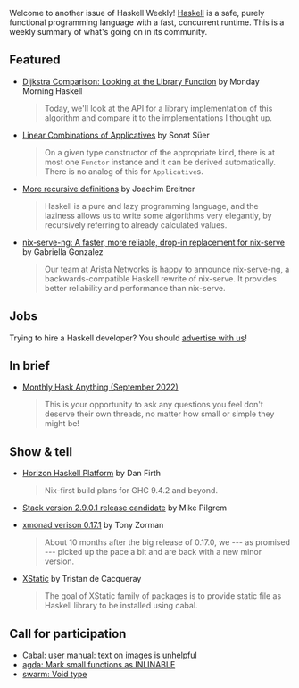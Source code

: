 Welcome to another issue of Haskell Weekly!
[Haskell](https://www.haskell.org) is a safe, purely functional programming language with a fast, concurrent runtime.
This is a weekly summary of what's going on in its community.

## Featured

- [Dijkstra Comparison: Looking at the Library Function](https://mmhaskell.com/blog/2022/9/5/dijkstra-comparison-looking-at-the-library-function) by Monday Morning Haskell
  > Today, we'll look at the API for a library implementation of this algorithm and compare it to the implementations I thought up.

- [Linear Combinations of Applicatives](https://sonatsuer.github.io/linear-combinations-of-applicatives.html) by Sonat Süer
  > On a given type constructor of the appropriate kind, there is at most one `Functor` instance and it can be derived automatically. There is no analog of this for `Applicative`s.

- [More recursive definitions](https://www.joachim-breitner.de/blog/792-More_recursive_definitions) by Joachim Breitner
  > Haskell is a pure and lazy programming language, and the laziness allows us to write some algorithms very elegantly, by recursively referring to already calculated values.

- [nix-serve-ng: A faster, more reliable, drop-in replacement for nix-serve](https://www.haskellforall.com/2022/09/nix-serve-ng-faster-more-reliable-drop.html) by Gabriella Gonzalez
  > Our team at Arista Networks is happy to announce nix-serve-ng, a backwards-compatible Haskell rewrite of nix-serve. It provides better reliability and performance than nix-serve.

## Jobs

Trying to hire a Haskell developer?
You should [advertise with us](https://haskellweekly.news/advertising.html)!

## In brief

- [Monthly Hask Anything (September 2022)](https://np.reddit.com/r/haskell/comments/x2xp07/monthly_hask_anything_september_2022/)
  > This is your opportunity to ask any questions you feel don't deserve their own threads, no matter how small or simple they might be!

## Show & tell

- [Horizon Haskell Platform](https://horizon-haskell.net) by Dan Firth
  > Nix-first build plans for GHC 9.4.2 and beyond.

- [Stack version 2.9.0.1 release candidate](https://github.com/commercialhaskell/stack/releases/tag/rc/v2.9.0.1) by Mike Pilgrem

- [xmonad verison 0.17.1](https://discourse.haskell.org/t/ann-xmonad-and-xmonad-contrib-0-17-1-are-available/5010?u=taylorfausak) by Tony Zorman
  > About 10 months after the big release of 0.17.0, we --- as promised --- picked up the pace a bit and are back with a new minor version.

- [XStatic](https://github.com/TristanCacqueray/haskell-xstatic/tree/060da0fc5c7a526de34616573fd6a9feee560822#readme) by Tristan de Cacqueray
  > The goal of XStatic family of packages is to provide static file as Haskell library to be installed using cabal.

## Call for participation

- [Cabal: user manual: text on images is unhelpful](https://github.com/haskell/cabal/issues/8453)
- [agda: Mark small functions as INLINABLE](https://github.com/agda/agda/issues/6091)
- [swarm: Void type](https://github.com/swarm-game/swarm/issues/665)
